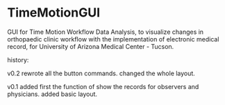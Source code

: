 # TimeMotionGUI
GUI for Time Motion Workflow Data Analysis, to visualize changes in orthopaedic clinic workflow with the implementation of electronic medical record, for University of Arizona Medical Center - Tucson.

history:

v0.2 rewrote all the button commands. changed the whole layout.

v0.1 added first the function of show the records for observers and physicians. added basic layout.
